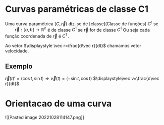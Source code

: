 
# Curvas paramétricas de classe C1

Uma curva paramétrica $(C,\vec r)$ diz-se de [classe](Classe de funções) $C^1$ se
$~~~~~~~~\vec r:[a,b]\rightarrow\mathbb R^n$
é de classe $C^1$ se $\vec r$ for de classe $C^1$
Ou seja cada função coordenada de $\vec r$ é $C^1$ .

Ao vetor $\displaystyle \vec r=\frac{d\vec r}{dt}$ chamamos vetor velocidade.

## Exemplo
$\vec r(t)'=(\cos t,\sin t)\Rightarrow\vec v(t)=(-\sin t,\cos t)$
$\displaystyle\vec v=\frac{d\vec r}{dt}$

# Orientacao de uma curva

![[Pasted image 20221028114147.png]]

